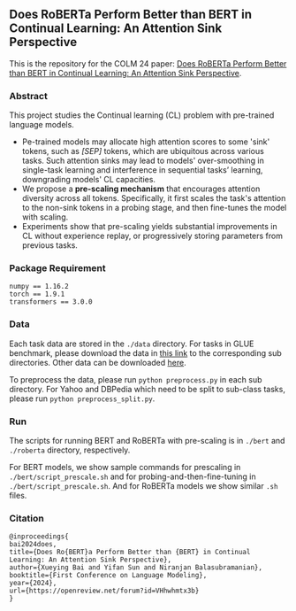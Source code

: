## Does RoBERTa Perform Better than BERT in Continual Learning: An Attention Sink Perspective
This is the repository for the COLM 24 paper: [Does RoBERTa Perform Better than BERT in Continual Learning: An Attention Sink Perspective](https://openreview.net/pdf/871a164cc29448a6b9d44abc428bcd4529d60d16.pdf).

### Abstract
This project studies the Continual learning (CL) problem with pre-trained language models. 
* Pe-trained models may allocate high attention scores to some 'sink' tokens, such as *[SEP]* tokens, which are ubiquitous across various tasks. Such attention sinks may lead to models' over-smoothing in single-task learning and interference in sequential tasks’ learning, downgrading models' CL capacities.
* We propose a **pre-scaling mechanism** that encourages attention diversity across all tokens. Specifically, it first scales the task's attention to the non-sink tokens in a probing stage, and then fine-tunes the model with scaling.
* Experiments show that pre-scaling yields substantial improvements in CL without experience replay, or progressively storing parameters from previous tasks.  

### Package Requirement
```
numpy == 1.16.2
torch == 1.9.1
transformers == 3.0.0
```

### Data
Each task data are stored in the ```./data``` directory. For tasks in GLUE benchmark, please download the data in [this link](https://gluebenchmark.com/tasks) to the corresponding sub directories. Other data can be downloaded [here](https://drive.google.com/drive/folders/0Bz8a_Dbh9Qhbfll6bVpmNUtUcFdjYmF2SEpmZUZUcVNiMUw1TWN6RDV3a0JHT3kxLVhVR2M?resourcekey=0-TLwzfR2O-D2aPitmn5o9VQ).

To preprocess the data, please run ```python preprocess.py``` in each sub directory. For Yahoo and DBPedia which need to be split to sub-class tasks, please run ```python preprocess_split.py```.

### Run
The scripts for running BERT and RoBERTa with pre-scaling is in ```./bert``` and ```./roberta``` directory, respectively. 

For BERT models, we show sample commands for prescaling in ```./bert/script_prescale.sh``` and for probing-and-then-fine-tuning in ```./bert/script_prescale.sh```. And for RoBERTa models we show similar ```.sh``` files.

### Citation
```
@inproceedings{
bai2024does,
title={Does Ro{BERT}a Perform Better than {BERT} in Continual Learning: An Attention Sink Perspective},
author={Xueying Bai and Yifan Sun and Niranjan Balasubramanian},
booktitle={First Conference on Language Modeling},
year={2024},
url={https://openreview.net/forum?id=VHhwhmtx3b}
}
```


